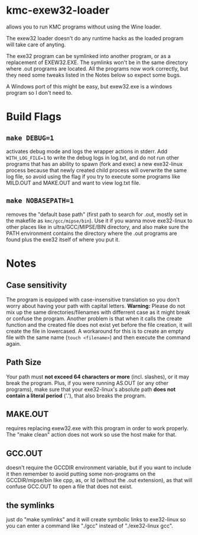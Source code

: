# kmc-exew32-loader

allows you to run KMC programs without using the Wine loader.

The exew32 loader doesn't do any runtime hacks as the loaded program will take care of anyting.

The exe32 program can be symlinked into another program, or as a replacement of EXEW32.EXE. The symlinks won't be in the same directory where .out programs are located. All the programs now work correctly, but they need some tweaks listed in the Notes below so expect some bugs.

A Windows port of this might be easy, but exew32.exe is a windows program so I don't need to.

# Build Flags

## `make DEBUG=1`

activates debug mode and logs the wrapper actions in stderr. Add `WITH_LOG_FILE=1` to write the debug logs in log.txt, and do not run other programs that has an ability to spawn (fork and exec) a new exe32-linux process because that newly created child process will overwrite the same log file, so avoid using the flag if you try to execute some programs like MILD.OUT and MAKE.OUT and want to view log.txt file.

## `make NOBASEPATH=1`

removes the "default base path" (first path to search for .out, mostly set in the makefile as `kmc/gcc/mipse/bin`). Use it if you wanna move exe32-linux to other places like in ultra/GCC/MIPSE/BIN directory, and also make sure the PATH environment contains the directory where the .out programs are found plus the exe32 itself of where you put it.

# Notes

## Case sensitivity

The program is equipped with case-insensitive translation so you don't worry about having your path with capital letters. **Warning:** Please do not mix up the same directories/filenames with differrent case as it might break or confuse the program.
Another problem is that when it calls the create function and the created file does not exist yet before the file creation, it will create the file in lowercased. A workaround for this is to create an empty file with the same name (`touch <filename>`) and then execute the command again.

## Path Size

Your path must **not exceed 64 characters or more** (incl. slashes), or it may break the program. Plus, if you were running AS.OUT (or any other programs), make sure that your exe32-linux's absolute path **does not contain a literal period** ('.'), that also breaks the program.

## MAKE.OUT

requires replacing exew32.exe with this program in order to work properly. The "make clean" action does not work so use the host make for that.

## GCC.OUT

doesn't require the GCCDIR environment variable, but if you want to include it then remember to avoid putting some non-programs on the GCCDIR/mipse/bin like cpp, as, or ld (without the .out extension), as that will confuse GCC.OUT to open a file that does not exist.

## the symlinks

just do "make symlinks" and it will create symbolic links to exe32-linux so you can enter a command like "./gcc" instead of "./exe32-linux gcc".
